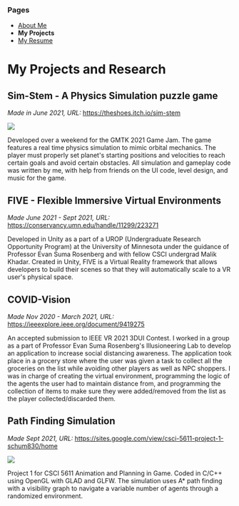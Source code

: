 ### Pages
- [About Me](/Portfolio/)
- **My Projects**
- [My Resume](/Portfolio/Resume.pdf)

# My Projects and Research
## Sim-Stem - A Physics Simulation puzzle game
*Made in June 2021, URL:* <https://theshoes.itch.io/sim-stem>

![](https://user-images.githubusercontent.com/66701198/138023015-c766241e-d8bd-485d-97ae-303f2f4cbbd2.png)

Developed over a weekend for the GMTK 2021 Game Jam. The game features a real time physics simulation to mimic orbital mechanics. The player must properly set planet's starting positions and velocities to reach certain goals and avoid certain obstacles. All simulation and gameplay code was written by me, with help from friends on the UI code, level design, and music for the game.

## FIVE - Flexible Immersive Virtual Environments
*Made June 2021 - Sept 2021, URL:* <https://conservancy.umn.edu/handle/11299/223271>

Developed in Unity as a part of a UROP (Undergraduate Research Opportunity Program) at the University of Minnesota under the guidance of Professor Evan Suma Rosenberg and with fellow CSCI undergrad Malik Khadar.  Created in Unity, FIVE is a Virtual Reality framework that allows developers to build their scenes so that they will automatically scale to a VR user's physical space.

## COVID-Vision
*Made Nov 2020 - March 2021, URL:* <https://ieeexplore.ieee.org/document/9419275>

An accepted submission to IEEE VR 2021 3DUI Contest. I worked in a group as a part of Professor Evan Suma Rosenberg's Illusioneering Lab to develop an application to increase social distancing awareness. The application took place in a grocery store where the user was given a task to collect all the groceries on the list while avoiding other players as well as NPC shoppers.  I was in charge of creating the virtual environment, programming the logic of the agents the user had to maintain distance from, and programming the collection of items to make sure they were added/removed from the list as the player collected/discarded them.

## Path Finding Simulation
*Made Sept 2021, URL:* <https://sites.google.com/view/csci-5611-project-1-schum830/home>

![](https://user-images.githubusercontent.com/66701198/138023053-71efc9d2-3d0c-42ab-aaa4-25a20c8d23b0.png)

Project 1 for CSCI 5611 Animation and Planning in Game. Coded in C/C++ using OpenGL with GLAD and GLFW. The simulation uses A* path finding with a visibility graph to navigate a variable number of agents through a randomized environment.
